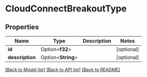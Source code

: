 # CloudConnectBreakoutType

## Properties

Name | Type | Description | Notes
------------ | ------------- | ------------- | -------------
**id** | Option<**f32**> |  | [optional]
**description** | Option<**String**> |  | [optional]

[[Back to Model list]](../README.md#documentation-for-models) [[Back to API list]](../README.md#documentation-for-api-endpoints) [[Back to README]](../README.md)


